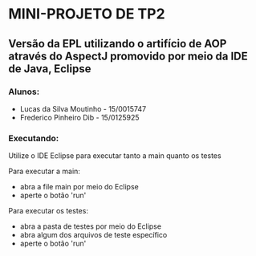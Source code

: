 # MINI-PROJETO DE TP2
## Versão da EPL utilizando o artifício de AOP através do AspectJ promovido por meio da IDE de Java, Eclipse

### Alunos:
- Lucas da Silva Moutinho - 15/0015747
- Frederico Pinheiro Dib - 15/0125925

### Executando:
Utilize o IDE Eclipse para executar tanto a main quanto os testes

Para executar a main:
- abra a file main por meio do Eclipse
- aperte o botão 'run'

Para executar os testes:
- abra a pasta de testes por meio do Eclipse
- abra algum dos arquivos de teste específico
- aperte o botão 'run'